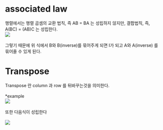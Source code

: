 # associated law
행렬에서는 행렬 곱셈의 교환 법칙, 즉 AB = BA 는 성립하지 않지만, 결합법칙, 즉, A(BC) = (AB)C 는 성립한다.<br>
<img src="https://user-images.githubusercontent.com/53939100/75320717-a8f0d580-58b2-11ea-8ccb-f732dbbf7637.png"></img><br><br>
그렇기 때문에 위 식에서 B와 B(inverse)를 묶어주게 되면 I가 되고 A와 A(inverse) 를 묶어줄 수 있게 된다.<br>

# Transpose
Transpose 란 column 과 row 를 뒤바꾸는것을 의미한다.<br><br>
*example<br>
<img src="https://user-images.githubusercontent.com/53939100/75324535-86fb5100-58ba-11ea-9f69-07101d827764.png"></img><br><br>
또한 다음식이 성립한다<br><br>
<img src="https://user-images.githubusercontent.com/53939100/75325321-f45bb180-58bb-11ea-9da8-230a6fd4f3e1.png"></img><br><br>

